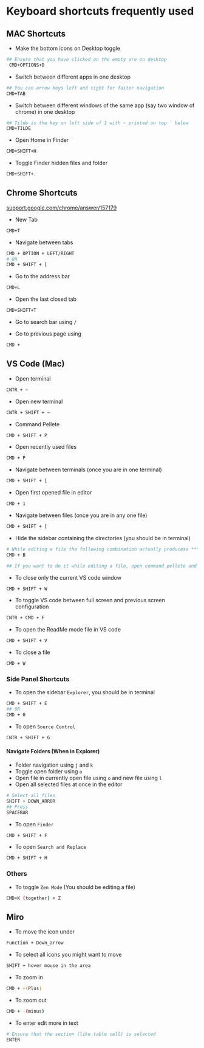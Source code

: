 # Keyboard shortcuts frequently used

## MAC Shortcuts

- Make the bottom icons on Desktop toggle

```bash
## Ensure that you have clicked on the empty are on desktop
 CMD+OPTIONS+D
```

- Switch between different apps in one desktop

```bash
## You can arrow keys left and right for faster navigation
CMD+TAB 
```

- Switch between different windows of the same app (say two window of chrome) in one desktop

```bash
## Tilde is the key on left side of 1 with ~ printed on top ` below
CMD+TILDE
```

- Open Home in Finder

```bash
CMD+SHIFT+H
```

- Toggle Finder hidden files and folder

```bash
CMD+SHIFT+.
```

## Chrome Shortcuts

[support.google.com/chrome/answer/157179](https://support.google.com/chrome/answer/157179)

- New Tab

```bash
CMD+T
```

- Navigate between tabs

```bash
CMD + OPTION + LEFT/RIGHT
# OR
CMD + SHIFT + [
```

- Go to the address bar

```bash
CMD+L
```

- Open the last closed tab

```bash
CMD+SHIFT+T
```

- Go to search bar using `/`

- Go to previous page using

```bash
CMD + 
```

## VS Code (Mac)

- Open terminal

```bash
CNTR + ~
```

- Open new terminal

```bash
CNTR + SHIFT + ~
```

- Command Pellete

```bash
CMD + SHIFT + P
```

- Open recently used files

```bash
CMD + P
```

- Navigate between terminals (once you are in one terminal)

```bash
CMD + SHIFT + [
```

- Open first opened file in editor

```bash
CMD + 1
```

- Navigate between files (once you are in any one file)

```bash
CMD + SHIFT + [
```

- Hide the sidebar containing the directories (you should be in terminal)

```bash
# While editing a file the following combination actually producess ****
CMD + B

## If you want to do it while editing a file, open command pellete and type Toggle Primary Sidebar Visibility
```

- To close only the current VS code window

```bash
CMD + SHIFT + W
```

- To toggle VS code between full screen and previous screen configuration

```bash
CNTR + CMD + F
```

- To open the ReadMe mode file in VS code

```bash
CMD + SHIFT + V
```

- To close a file

```bash
CMD + W
```

### Side Panel Shortcuts

- To open the sidebar `Explorer`, you should be in terminal

```bash
CMD + SHIFT + E
## OR
CMD + 0
```

- To open `Source Control`

```bash
CNTR + SHIFT + G
```

#### Navigate Folders (When in Explorer)

- Folder navigation using `j` and `k`
- Toggle open folder using `o`
- Open file in currently open file using `o` and new file using `l`
- Open all selected files at once in the editor

```bash
# Select all files
SHIFT + DOWN_ARROR
## Press
SPACEBAR
```

- To open `Finder`

```bash
CMD + SHIFT + F
```

- To open `Search and Replace`

```bash
CMD + SHIFT + H
```

### Others

- To toggle `Zen Mode` (You should be editing a file)

```bash
CMD+K (together) + Z
```

## Miro

- To move the icon under

```bash
Function + Down_arrow
```

- To select all icons you might want to move

```bash
SHIFT + hover mouse in the area
```

- To zoom in

```bash
CMD + +(Plus)
```

- To zoom out

```bash
CMD + -(minus)
```

- To enter edit more in text

```bash
# Ensure that the section (like table cell) is selected
ENTER
```
